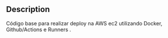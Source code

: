 ## Description

Código base para realizar deploy na AWS ec2 utilizando Docker, Github/Actions e Runners .